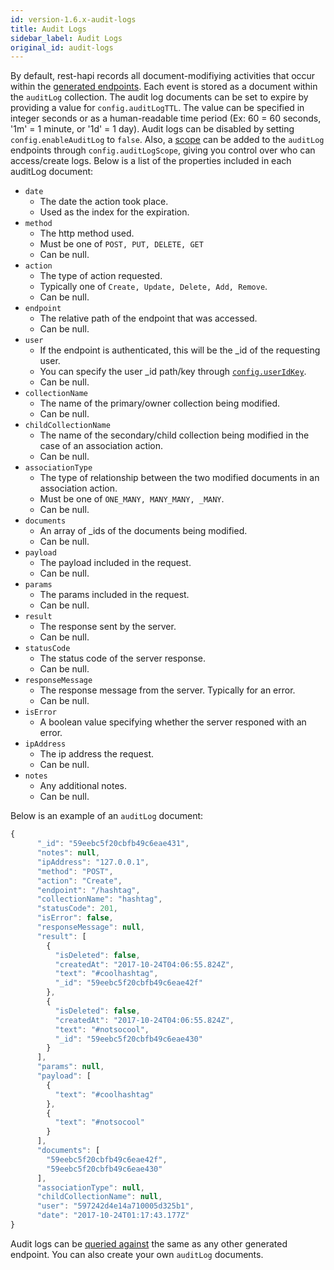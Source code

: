 ```yaml
---
id: version-1.6.x-audit-logs
title: Audit Logs
sidebar_label: Audit Logs
original_id: audit-logs
---
```


 By default, rest-hapi records all document-modifiying activities that occur within the [generated endpoints](creating-endpoints.md). Each event is stored as a document within the `auditLog` collection.  The audit log documents can be set to expire by providing a value for `config.auditLogTTL`.  The value can be specified in integer seconds or as a human-readable time period (Ex: 60 = 60 seconds, '1m' = 1 minute, or '1d' = 1 day). Audit logs can be disabled by setting `config.enableAuditLog` to `false`. Also, a [scope](authorization.md) can be added to the `auditLog` endpoints through `config.auditLogScope`, giving you control over who can access/create logs. Below is a list of the properties included in each auditLog document:
 
 - `date`
    * The date the action took place.
    * Used as the index for the expiration.
 - `method`
    * The http method used.
    * Must be one of `POST, PUT, DELETE, GET`
    * Can be null.
 - `action`
    * The type of action requested.
    * Typically one of `Create, Update, Delete, Add, Remove`.
    * Can be null.
 - `endpoint`
    * The relative path of the endpoint that was accessed.
    * Can be null.
 - `user`
    * If the endpoint is authenticated, this will be the \_id of the requesting user.
    * You can specify the user \_id path/key through [`config.userIdKey`](configuration.md#useridkey).
    * Can be null.
 - `collectionName`
    * The name of the primary/owner collection being modified.
    * Can be null.
 - `childCollectionName`
    * The name of the secondary/child collection being modified in the case of an association action.
    * Can be null.
 - `associationType`
    * The type of relationship between the two modified documents in an association action.
    * Must be one of `ONE_MANY, MANY_MANY, _MANY`.
    * Can be null.
 - `documents`
    * An array of \_ids of the documents being modified.
    * Can be null.
 - `payload`
    * The payload included in the request.
    * Can be null.
 - `params`
    * The params included in the request.
    * Can be null.
 - `result`
    * The response sent by the server.
    * Can be null.
 - `statusCode`
    * The status code of the server response.
    * Can be null.
 - `responseMessage`
    * The response message from the server. Typically for an error.
    * Can be null.
 - `isError`
    * A boolean value specifying whether the server responed with an error.
 - `ipAddress`
    * The ip address the request.
    * Can be null.
 - `notes`
    * Any additional notes.
    * Can be null.
 
 Below is an example of an `auditLog` document:
 
 ```javascript
 {
       "_id": "59eebc5f20cbfb49c6eae431",
       "notes": null,
       "ipAddress": "127.0.0.1",
       "method": "POST",
       "action": "Create",
       "endpoint": "/hashtag",
       "collectionName": "hashtag",
       "statusCode": 201,
       "isError": false,
       "responseMessage": null,
       "result": [
         {
           "isDeleted": false,
           "createdAt": "2017-10-24T04:06:55.824Z",
           "text": "#coolhashtag",
           "_id": "59eebc5f20cbfb49c6eae42f"
         },
         {
           "isDeleted": false,
           "createdAt": "2017-10-24T04:06:55.824Z",
           "text": "#notsocool",
           "_id": "59eebc5f20cbfb49c6eae430"
         }
       ],
       "params": null,
       "payload": [
         {
           "text": "#coolhashtag"
         },
         {
           "text": "#notsocool"
         }
       ],
       "documents": [
         "59eebc5f20cbfb49c6eae42f",
         "59eebc5f20cbfb49c6eae430"
       ],
       "associationType": null,
       "childCollectionName": null,
       "user": "597242d4e14a710005d325b1",
       "date": "2017-10-24T01:17:43.177Z"
 }
 ```
 
 Audit logs can be [queried against](querying.md) the same as any other generated endpoint. You can also create your own `auditLog` documents.
